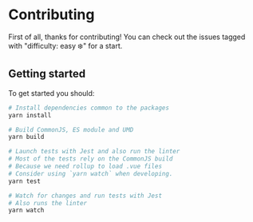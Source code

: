 # Contributing

First of all, thanks for contributing! You can check out the issues tagged with "difficulty: easy ❄️" for a start.

## Getting started

To get started you should:

```sh
# Install dependencies common to the packages
yarn install

# Build CommonJS, ES module and UMD
yarn build

# Launch tests with Jest and also run the linter
# Most of the tests rely on the CommonJS build
# Because we need rollup to load .vue files
# Consider using `yarn watch` when developing.
yarn test

# Watch for changes and run tests with Jest
# Also runs the linter
yarn watch
```
